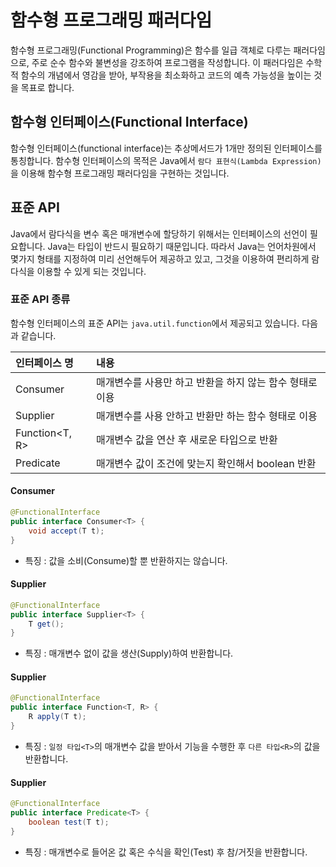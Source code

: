 # 함수형 프로그래밍 패러다임
함수형 프로그래밍(Functional Programming)은 함수를 일급 객체로 다루는 패러다임으로, 주로 순수 함수와 불변성을 강조하여 프로그램을 작성합니다. 이 패러다임은 수학적 함수의 개념에서 영감을 받아, 부작용을 최소화하고 코드의 예측 가능성을 높이는 것을 목표로 합니다.  

## 함수형 인터페이스(Functional Interface)
함수형 인터페이스(functional interface)는 추상메서드가 1개만 정의된 인터페이스를 통칭합니다. 함수형 인터페이스의 목적은 Java에서 `람다 표현식(Lambda Expression)`을 이용해 함수형 프로그래밍 패러다임을 구현하는 것입니다.  

## 표준 API
Java에서 람다식을 변수 혹은 매개변수에 할당하기 위해서는 인터페이스의 선언이 필요합니다. Java는 타입이 반드시 필요하기 때문입니다. 따라서 Java는 언어차원에서 몇가지 형태를 지정하여 미리 선언해두어 제공하고 있고, 그것을 이용하여 편리하게 람다식을 이용할 수 있게 되는 것입니다.  

### 표준 API 종류
함수형 인터페이스의 표준 API는 `java.util.function`에서 제공되고 있습니다. 다음과 같습니다.  

| 인터페이스 명        | 내용                               | 
|:---------------|:---------------------------------|
| Consumer<T>    | 매개변수를 사용만 하고 반환을 하지 않는 함수 형태로 이용 | 
| Supplier<T>    | 매개변수를 사용 안하고 반환만 하는 함수 형태로 이용    | 
| Function<T, R> | 매개변수 값을 연산 후 새로운 타입으로 반환         | 
| Predicate<T>   | 매개변수 값이 조건에 맞는지 확인해서 boolean 반환  | 

#### Consumer<T>

```java
@FunctionalInterface
public interface Consumer<T> {
    void accept(T t);
}
```

- 특징 : 값을 소비(Consume)할 뿐 반환하지는 않습니다.

#### Supplier<T>

```java
@FunctionalInterface
public interface Supplier<T> {
    T get();
}

```

- 특징 : 매개변수 없이 값을 생산(Supply)하여 반환합니다.


#### Supplier<T>

```java
@FunctionalInterface
public interface Function<T, R> {
    R apply(T t);
}
```

- 특징 : `일정 타입<T>`의 매개변수 값을 받아서 기능을 수행한 후 `다른 타입<R>`의 값을 반환합니다.

#### Supplier<T>

```java
@FunctionalInterface
public interface Predicate<T> {
    boolean test(T t);
}
```

- 특징 : 매개변수로 들어온 값 혹은 수식을 확인(Test) 후 참/거짓을 반환합니다.
